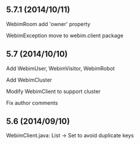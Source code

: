 
5.7.1 (2014/10/11)
----------------

WebimRoom add 'owner' property

WebimException move to webim.client package


5.7 (2014/10/10)
----------------

Add WebimUser, WebimVisitor, WebimRobot

Add WebimCluster

Modify WebimClient to support cluster

Fix author comments


5.6 (2014/09/10)
--------------------

WebimClient.java: List<String> -> Set<String> to avoid duplicate keys
